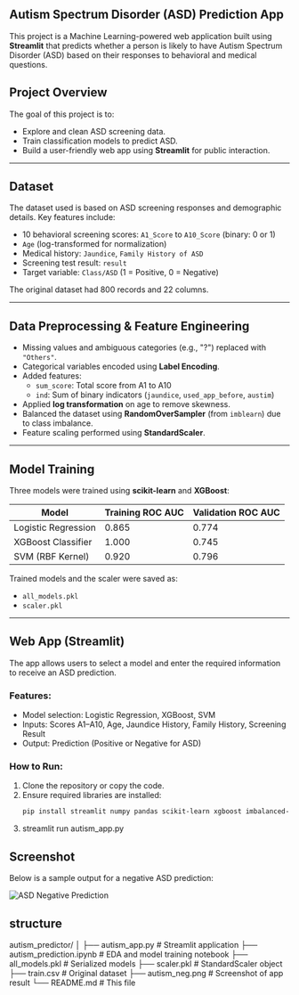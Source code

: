 ##  Autism Spectrum Disorder (ASD) Prediction App

This project is a Machine Learning-powered web application built using **Streamlit** that predicts whether a person is likely to have Autism Spectrum Disorder (ASD) based on their responses to behavioral and medical questions.

##  Project Overview

The goal of this project is to:
- Explore and clean ASD screening data.
- Train classification models to predict ASD.
- Build a user-friendly web app using **Streamlit** for public interaction.

---

##  Dataset

The dataset used is based on ASD screening responses and demographic details. Key features include:

- 10 behavioral screening scores: `A1_Score` to `A10_Score` (binary: 0 or 1)
- `Age` (log-transformed for normalization)
- Medical history: `Jaundice`, `Family History of ASD`
- Screening test result: `result`
- Target variable: `Class/ASD` (1 = Positive, 0 = Negative)

The original dataset had 800 records and 22 columns.

---

##  Data Preprocessing & Feature Engineering

- Missing values and ambiguous categories (e.g., "?") replaced with `"Others"`.
- Categorical variables encoded using **Label Encoding**.
- Added features:
  - `sum_score`: Total score from A1 to A10
  - `ind`: Sum of binary indicators (`jaundice`, `used_app_before`, `austim`)
- Applied **log transformation** on age to remove skewness.
- Balanced the dataset using **RandomOverSampler** (from `imblearn`) due to class imbalance.
- Feature scaling performed using **StandardScaler**.

---

##  Model Training

Three models were trained using **scikit-learn** and **XGBoost**:

| Model                 | Training ROC AUC | Validation ROC AUC |
|----------------------|------------------|---------------------|
| Logistic Regression  | 0.865            | 0.774               |
| XGBoost Classifier   | 1.000            | 0.745               |
| SVM (RBF Kernel)     | 0.920            | 0.796               |

Trained models and the scaler were saved as:
- `all_models.pkl`
- `scaler.pkl`

---

##  Web App (Streamlit)

The app allows users to select a model and enter the required information to receive an ASD prediction.

### Features:
- Model selection: Logistic Regression, XGBoost, SVM
- Inputs: Scores A1–A10, Age, Jaundice History, Family History, Screening Result
- Output: Prediction (Positive or Negative for ASD)

### How to Run:

1. Clone the repository or copy the code.
2. Ensure required libraries are installed:
   ```bash
   pip install streamlit numpy pandas scikit-learn xgboost imbalanced-learn

3. streamlit run autism_app.py

## Screenshot

Below is a sample output for a negative ASD prediction:

![ASD Negative Prediction](screenshots/autism_neg.png)

## structure
autism_predictor/
│
├── autism_app.py            # Streamlit application
├── autism_prediction.ipynb  # EDA and model training notebook
├── all_models.pkl           # Serialized models
├── scaler.pkl               # StandardScaler object
├── train.csv                # Original dataset
├── autism_neg.png           # Screenshot of app result
└── README.md                # This file

